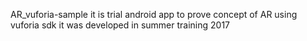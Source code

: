 AR_vuforia-sample
it is trial android app to prove concept of AR using vuforia sdk
it was developed in summer training 2017 
